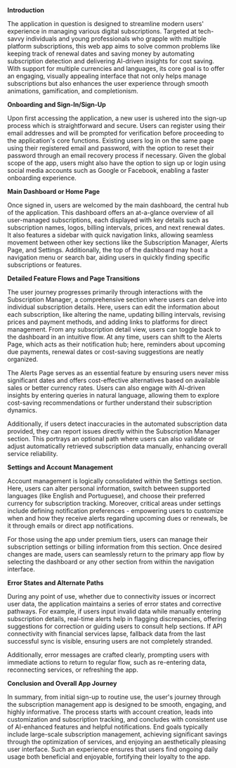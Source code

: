 **Introduction**

The application in question is designed to streamline modern users' experience in managing various digital subscriptions. Targeted at tech-savvy individuals and young professionals who grapple with multiple platform subscriptions, this web app aims to solve common problems like keeping track of renewal dates and saving money by automating subscription detection and delivering AI-driven insights for cost saving. With support for multiple currencies and languages, its core goal is to offer an engaging, visually appealing interface that not only helps manage subscriptions but also enhances the user experience through smooth animations, gamification, and completionism.

**Onboarding and Sign-In/Sign-Up**

Upon first accessing the application, a new user is ushered into the sign-up process which is straightforward and secure. Users can register using their email addresses and will be prompted for verification before proceeding to the application's core functions. Existing users log in on the same page using their registered email and password, with the option to reset their password through an email recovery process if necessary. Given the global scope of the app, users might also have the option to sign up or login using social media accounts such as Google or Facebook, enabling a faster onboarding experience.

**Main Dashboard or Home Page**

Once signed in, users are welcomed by the main dashboard, the central hub of the application. This dashboard offers an at-a-glance overview of all user-managed subscriptions, each displayed with key details such as subscription names, logos, billing intervals, prices, and next renewal dates. It also features a sidebar with quick navigation links, allowing seamless movement between other key sections like the Subscription Manager, Alerts Page, and Settings. Additionally, the top of the dashboard may host a navigation menu or search bar, aiding users in quickly finding specific subscriptions or features.

**Detailed Feature Flows and Page Transitions**

The user journey progresses primarily through interactions with the Subscription Manager, a comprehensive section where users can delve into individual subscription details. Here, users can edit the information about each subscription, like altering the name, updating billing intervals, revising prices and payment methods, and adding links to platforms for direct management. From any subscription detail view, users can toggle back to the dashboard in an intuitive flow. At any time, users can shift to the Alerts Page, which acts as their notification hub; here, reminders about upcoming due payments, renewal dates or cost-saving suggestions are neatly organized.

The Alerts Page serves as an essential feature by ensuring users never miss significant dates and offers cost-effective alternatives based on available sales or better currency rates. Users can also engage with AI-driven insights by entering queries in natural language, allowing them to explore cost-saving recommendations or further understand their subscription dynamics.

Additionally, if users detect inaccuracies in the automated subscription data provided, they can report issues directly within the Subscription Manager section. This portrays an optional path where users can also validate or adjust automatically retrieved subscription data manually, enhancing overall service reliability.

**Settings and Account Management**

Account management is logically consolidated within the Settings section. Here, users can alter personal information, switch between supported languages (like English and Portuguese), and choose their preferred currency for subscription tracking. Moreover, critical areas under settings include defining notification preferences - empowering users to customize when and how they receive alerts regarding upcoming dues or renewals, be it through emails or direct app notifications.

For those using the app under premium tiers, users can manage their subscription settings or billing information from this section. Once desired changes are made, users can seamlessly return to the primary app flow by selecting the dashboard or any other section from within the navigation interface.

**Error States and Alternate Paths**

During any point of use, whether due to connectivity issues or incorrect user data, the application maintains a series of error states and corrective pathways. For example, if users input invalid data while manually entering subscription details, real-time alerts help in flagging discrepancies, offering suggestions for correction or guiding users to consult help sections. If API connectivity with financial services lapse, fallback data from the last successful sync is visible, ensuring users are not completely stranded.

Additionally, error messages are crafted clearly, prompting users with immediate actions to return to regular flow, such as re-entering data, reconnecting services, or refreshing the app.

**Conclusion and Overall App Journey**

In summary, from initial sign-up to routine use, the user's journey through the subscription management app is designed to be smooth, engaging, and highly informative. The process starts with account creation, leads into customization and subscription tracking, and concludes with consistent use of AI-enhanced features and helpful notifications. End goals typically include large-scale subscription management, achieving significant savings through the optimization of services, and enjoying an aesthetically pleasing user interface. Such an experience ensures that users find ongoing daily usage both beneficial and enjoyable, fortifying their loyalty to the app.
